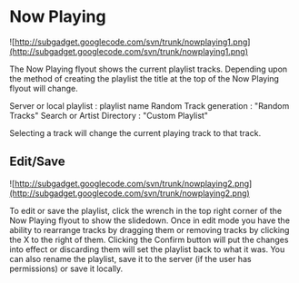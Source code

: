 # Now Playing #
![http://subgadget.googlecode.com/svn/trunk/nowplaying1.png](http://subgadget.googlecode.com/svn/trunk/nowplaying1.png)

The Now Playing flyout shows the current playlist tracks. Depending upon the method of creating the playlist the title at the top of the Now Playing flyout will change.

Server or local playlist : playlist name
Random Track generation : "Random Tracks"
Search or Artist Directory : "Custom Playlist"

Selecting a track will change the current playing track to that track.

## Edit/Save ##
![http://subgadget.googlecode.com/svn/trunk/nowplaying2.png](http://subgadget.googlecode.com/svn/trunk/nowplaying2.png)

To edit or save the playlist, click the wrench in the top right corner of the Now Playing flyout to show the slidedown.
Once in edit mode you have the ability to rearrange tracks by dragging them or removing tracks by clicking the X to the right of them.
Clicking the Confirm button will put the changes into effect or discarding them will set the playlist back to what it was.
You can also rename the playlist, save it to the server (if the user has permissions) or save it locally.


